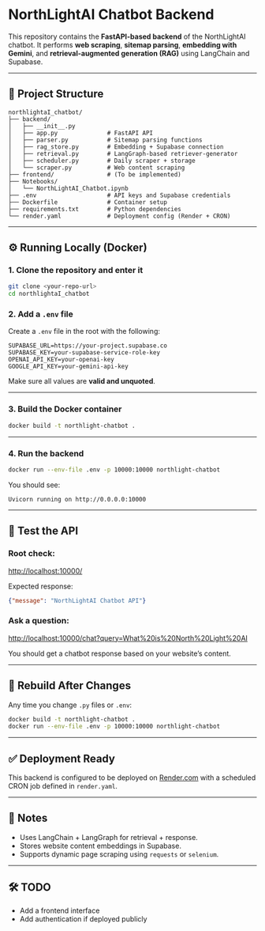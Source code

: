 # NorthLightAI Chatbot Backend

This repository contains the **FastAPI-based backend** of the NorthLightAI chatbot. It performs **web scraping**, **sitemap parsing**, **embedding with Gemini**, and **retrieval-augmented generation (RAG)** using LangChain and Supabase.

---

## 📁 Project Structure

```
northlightaI_chatbot/
├── backend/
│   ├── __init__.py
│   ├── app.py              # FastAPI API
│   ├── parser.py           # Sitemap parsing functions
│   ├── rag_store.py        # Embedding + Supabase connection
│   ├── retrieval.py        # LangGraph-based retriever-generator
│   ├── scheduler.py        # Daily scraper + storage
│   └── scraper.py          # Web content scraping
├── frontend/               # (To be implemented)
├── Notebooks/
│   └── NorthLightAI_Chatbot.ipynb
├── .env                    # API keys and Supabase credentials
├── Dockerfile              # Container setup
├── requirements.txt        # Python dependencies
└── render.yaml             # Deployment config (Render + CRON)
```

---

## ⚙️ Running Locally (Docker)

### 1. Clone the repository and enter it

```bash
git clone <your-repo-url>
cd northlightaI_chatbot
```

### 2. Add a `.env` file

Create a `.env` file in the root with the following:

```env
SUPABASE_URL=https://your-project.supabase.co
SUPABASE_KEY=your-supabase-service-role-key
OPENAI_API_KEY=your-openai-key
GOOGLE_API_KEY=your-gemini-api-key
```

Make sure all values are **valid and unquoted**.

---

### 3. Build the Docker container

```bash
docker build -t northlight-chatbot .
```

---

### 4. Run the backend

```bash
docker run --env-file .env -p 10000:10000 northlight-chatbot
```

You should see:

```
Uvicorn running on http://0.0.0.0:10000
```

---

## 🧪 Test the API

### Root check:

[http://localhost:10000/](http://localhost:10000/)

Expected response:

```json
{"message": "NorthLightAI Chatbot API"}
```

### Ask a question:

[http://localhost:10000/chat?query=What%20is%20North%20Light%20AI](http://localhost:10000/chat?query=What%20is%20North%20Light%20AI)

You should get a chatbot response based on your website’s content.

---

## 🔁 Rebuild After Changes

Any time you change `.py` files or `.env`:

```bash
docker build -t northlight-chatbot .
docker run --env-file .env -p 10000:10000 northlight-chatbot
```

---

## ✅ Deployment Ready

This backend is configured to be deployed on [Render.com](https://render.com) with a scheduled CRON job defined in `render.yaml`.

---

## 📌 Notes

- Uses LangChain + LangGraph for retrieval + response.
- Stores website content embeddings in Supabase.
- Supports dynamic page scraping using `requests` or `selenium`.

---

## 🛠️ TODO

- Add a frontend interface
- Add authentication if deployed publicly
